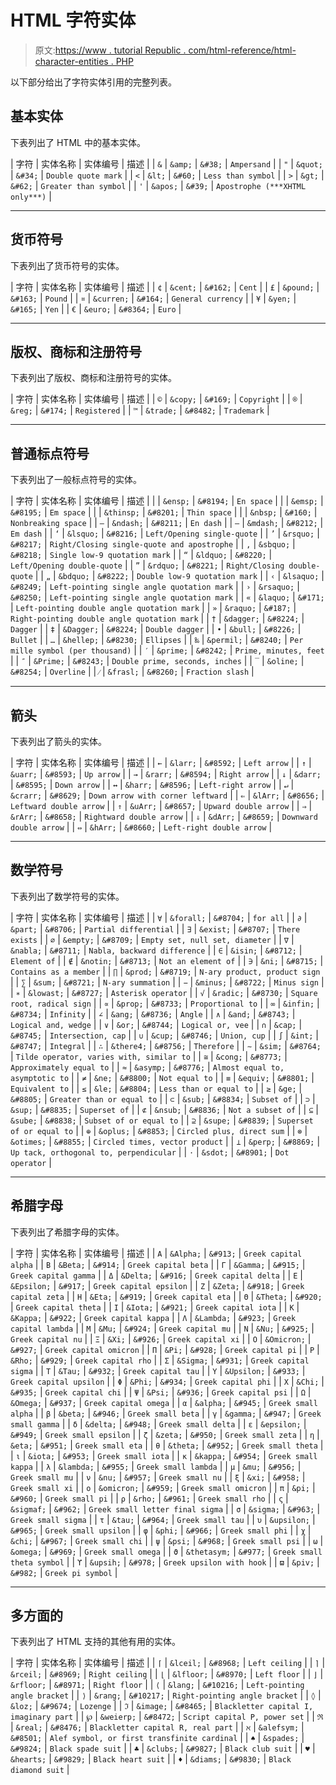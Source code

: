 # HTML 字符实体

> 原文:[https://www . tutorial Republic . com/html-reference/html-character-entities . PHP](https://www.tutorialrepublic.com/html-reference/html-character-entities.php)

以下部分给出了字符实体引用的完整列表。

## 基本实体

下表列出了 HTML 中的基本实体。

| 字符 | 实体名称 | 实体编号 | 描述 |
| `&` | `&amp;` | `&#38;` | `Ampersand` |
| `"` | `&quot;` | `&#34;` | `Double quote mark` |
| `<` | `&lt;` | `&#60;` | `Less than symbol` |
| `>` | `&gt;` | `&#62;` | `Greater than symbol` |
| `'` | `&apos;` | `&#39;` | `Apostrophe (***XHTML only***)` |

* * *

## 货币符号

下表列出了货币符号的实体。

| 字符 | 实体名称 | 实体编号 | 描述 |
| `¢` | `&cent;` | `&#162;` | `Cent` |
| `£` | `&pound;` | `&#163;` | `Pound` |
| `¤` | `&curren;` | `&#164;` | `General currency` |
| `¥` | `&yen;` | `&#165;` | `Yen` |
| `€` | `&euro;` | `&#8364;` | `Euro` |

* * *

## 版权、商标和注册符号

下表列出了版权、商标和注册符号的实体。

| 字符 | 实体名称 | 实体编号 | 描述 |
| `©` | `&copy;` | `&#169;` | `Copyright` |
| `®` | `&reg;` | `&#174;` | `Registered` |
| `™` | `&trade;` | `&#8482;` | `Trademark` |

* * *

## 普通标点符号

下表列出了一般标点符号的实体。

| 字符 | 实体名称 | 实体编号 | 描述 |
|  | `&ensp;` | `&#8194;` | `En space` |
|  | `&emsp;` | `&#8195;` | `Em space` |
|  | `&thinsp;` | `&#8201;` | `Thin space` |
|  | `&nbsp;` | `&#160;` | `Nonbreaking space` |
| `–` | `&ndash;` | `&#8211;` | `En dash` |
| `—` | `&mdash;` | `&#8212;` | `Em dash` |
| `‘` | `&lsquo;` | `&#8216;` | `Left/Opening single-quote` |
| `’` | `&rsquo;` | `&#8217;` | `Right/Closing single-quote and apostrophe` |
| `‚` | `&sbquo;` | `&#8218;` | `Single low-9 quotation mark` |
| `“` | `&ldquo;` | `&#8220;` | `Left/Opening double-quote` |
| `”` | `&rdquo;` | `&#8221;` | `Right/Closing double-quote` |
| `„` | `&bdquo;` | `&#8222;` | `Double low-9 quotation mark` |
| `‹` | `&lsaquo;` | `&#8249;` | `Left-pointing single angle quotation mark` |
| `›` | `&rsaquo;` | `&#8250;` | `Left-pointing single angle quotation mark` |
| `«` | `&laquo;` | `&#171;` | `Left-pointing double angle quotation mark` |
| `»` | `&raquo;` | `&#187;` | `Right-pointing double angle quotation mark` |
| `†` | `&dagger;` | `&#8224;` | `Dagger` |
| `‡` | `&Dagger;` | `&#8224;` | `Double dagger` |
| `•` | `&bull;` | `&#8226;` | `Bullet` |
| `…` | `&hellep;` | `&#8230;` | `Ellipses` |
| `‰` | `&permil;` | `&#8240;` | `Per mille symbol (per thousand)` |
| `′` | `&prime;` | `&#8242;` | `Prime, minutes, feet` |
| `″` | `&Prime;` | `&#8243;` | `Double prime, seconds, inches` |
| `‾` | `&oline;` | `&#8254;` | `Overline` |
| `⁄` | `&frasl;` | `&#8260;` | `Fraction slash` |

* * *

## 箭头

下表列出了箭头的实体。

| 字符 | 实体名称 | 实体编号 | 描述 |
| `←` | `&larr;` | `&#8592;` | `Left arrow` |
| `↑` | `&uarr;` | `&#8593;` | `Up arrow` |
| `→` | `&rarr;` | `&#8594;` | `Right arrow` |
| `↓` | `&darr;` | `&#8595;` | `Down arrow` |
| `↔` | `&harr;` | `&#8596;` | `Left-right arrow` |
| `↵` | `&crarr;` | `&#8629;` | `Down arrow with corner leftward` |
| `⇐` | `&lArr;` | `&#8656;` | `Leftward double arrow` |
| `⇑` | `&uArr;` | `&#8657;` | `Upward double arrow` |
| `⇒` | `&rArr;` | `&#8658;` | `Rightward double arrow` |
| `⇓` | `&dArr;` | `&#8659;` | `Downward double arrow` |
| `⇔` | `&hArr;` | `&#8660;` | `Left-right double arrow` |

* * *

## 数学符号

下表列出了数学符号的实体。

| 字符 | 实体名称 | 实体编号 | 描述 |
| `∀` | `&forall;` | `&#8704;` | `for all` |
| `∂` | `&part;` | `&#8706;` | `Partial differential` |
| `∃` | `&exist;` | `&#8707;` | `There exists` |
| `∅` | `&empty;` | `&#8709;` | `Empty set, null set, diameter` |
| `∇` | `&nabla;` | `&#8711;` | `Nabla, backward difference` |
| `∈` | `&isin;` | `&#8712;` | `Element of` |
| `∉` | `&notin;` | `&#8713;` | `Not an element of` |
| `∋` | `&ni;` | `&#8715;` | `Contains as a member` |
| `∏` | `&prod;` | `&#8719;` | `N-ary product, product sign` |
| `∑` | `&sum;` | `&#8721;` | `N-ary summation` |
| `−` | `&minus;` | `&#8722;` | `Minus sign` |
| `∗` | `&lowast;` | `&#8727;` | `Asterisk operator` |
| `√` | `&radic;` | `&#8730;` | `Square root, radical sign` |
| `∝` | `&prop;` | `&#8733;` | `Proportional to` |
| `∞` | `&infin;` | `&#8734;` | `Infinity` |
| `∠` | `&ang;` | `&#8736;` | `Angle` |
| `∧` | `&and;` | `&#8743;` | `Logical and, wedge` |
| `∨` | `&or;` | `&#8744;` | `Logical or, vee` |
| `∩` | `&cap;` | `&#8745;` | `Intersection, cap` |
| `∪` | `&cup;` | `&#8746;` | `Union, cup` |
| `∫` | `&int;` | `&#8747;` | `Integral` |
| `∴` | `&there4;` | `&#8756;` | `Therefore` |
| `∼` | `&sim;` | `&#8764;` | `Tilde operator, varies with, similar to` |
| `≅` | `&cong;` | `&#8773;` | `Approximately equal to` |
| `≈` | `&asymp;` | `&#8776;` | `Almost equal to, asymptotic to` |
| `≠` | `&ne;` | `&#8800;` | `Not equal to` |
| `≡` | `&equiv;` | `&#8801;` | `Equivalent to` |
| `≤` | `&le;` | `&#8804;` | `Less than or equal to` |
| `≥` | `&ge;` | `&#8805;` | `Greater than or equal to` |
| `⊂` | `&sub;` | `&#8834;` | `Subset of` |
| `⊃` | `&sup;` | `&#8835;` | `Superset of` |
| `⊄` | `&nsub;` | `&#8836;` | `Not a subset of` |
| `⊆` | `&sube;` | `&#8838;` | `Subset of or equal to` |
| `⊇` | `&supe;` | `&#8839;` | `Superset of or equal to` |
| `⊕` | `&oplus;` | `&#8853;` | `Circled plus, direct sum` |
| `⊗` | `&otimes;` | `&#8855;` | `Circled times, vector product` |
| `⊥` | `&perp;` | `&#8869;` | `Up tack, orthogonal to, perpendicular` |
| `⋅` | `&sdot;` | `&#8901;` | `Dot operator` |

* * *

## 希腊字母

下表列出了希腊字母的实体。

| 字符 | 实体名称 | 实体编号 | 描述 |
| `Α` | `&Alpha;` | `&#913;` | `Greek capital alpha` |
| `Β` | `&Beta;` | `&#914;` | `Greek capital beta` |
| `Γ` | `&Gamma;` | `&#915;` | `Greek capital gamma` |
| `Δ` | `&Delta;` | `&#916;` | `Greek capital delta` |
| `Ε` | `&Epsilon;` | `&#917;` | `Greek capital epsilon` |
| `Ζ` | `&Zeta;` | `&#918;` | `Greek capital zeta` |
| `Η` | `&Eta;` | `&#919;` | `Greek capital eta` |
| `Θ` | `&Theta;` | `&#920;` | `Greek capital theta` |
| `Ι` | `&Iota;` | `&#921;` | `Greek capital iota` |
| `Κ` | `&Kappa;` | `&#922;` | `Greek capital kappa` |
| `Λ` | `&Lambda;` | `&#923;` | `Greek capital lambda` |
| `Μ` | `&Mu;` | `&#924;` | `Greek capital mu` |
| `Ν` | `&Nu;` | `&#925;` | `Greek capital nu` |
| `Ξ` | `&Xi;` | `&#926;` | `Greek capital xi` |
| `Ο` | `&Omicron;` | `&#927;` | `Greek capital omicron` |
| `Π` | `&Pi;` | `&#928;` | `Greek capital pi` |
| `Ρ` | `&Rho;` | `&#929;` | `Greek capital rho` |
| `Σ` | `&Sigma;` | `&#931;` | `Greek capital sigma` |
| `Τ` | `&Tau;` | `&#932;` | `Greek capital tau` |
| `Υ` | `&Upsilon;` | `&#933;` | `Greek capital upsilon` |
| `Φ` | `&Phi;` | `&#934;` | `Greek capital phi` |
| `Χ` | `&Chi;` | `&#935;` | `Greek capital chi` |
| `Ψ` | `&Psi;` | `&#936;` | `Greek capital psi` |
| `Ω` | `&Omega;` | `&#937;` | `Greek capital omega` |
| `α` | `&alpha;` | `&#945;` | `Greek small alpha` |
| `β` | `&beta;` | `&#946;` | `Greek small beta` |
| `γ` | `&gamma;` | `&#947;` | `Greek small gamma` |
| `δ` | `&delta;` | `&#948;` | `Greek small delta` |
| `ε` | `&epsilon;` | `&#949;` | `Greek small epsilon` |
| `ζ` | `&zeta;` | `&#950;` | `Greek small zeta` |
| `η` | `&eta;` | `&#951;` | `Greek small eta` |
| `θ` | `&theta;` | `&#952;` | `Greek small theta` |
| `ι` | `&iota;` | `&#953;` | `Greek small iota` |
| `κ` | `&kappa;` | `&#954;` | `Greek small kappa` |
| `λ` | `&lambda;` | `&#955;` | `Greek small lambda` |
| `μ` | `&mu;` | `&#956;` | `Greek small mu` |
| `ν` | `&nu;` | `&#957;` | `Greek small nu` |
| `ξ` | `&xi;` | `&#958;` | `Greek small xi` |
| `ο` | `&omicron;` | `&#959;` | `Greek small omicron` |
| `π` | `&pi;` | `&#960;` | `Greek small pi` |
| `ρ` | `&rho;` | `&#961;` | `Greek small rho` |
| `ς` | `&sigmaf;` | `&#962;` | `Greek small letter final sigma` |
| `σ` | `&sigma;` | `&#963;` | `Greek small sigma` |
| `τ` | `&tau;` | `&#964;` | `Greek small tau` |
| `υ` | `&upsilon;` | `&#965;` | `Greek small upsilon` |
| `φ` | `&phi;` | `&#966;` | `Greek small phi` |
| `χ` | `&chi;` | `&#967;` | `Greek small chi` |
| `ψ` | `&psi;` | `&#968;` | `Greek small psi` |
| `ω` | `&omega;` | `&#969;` | `Greek small omega` |
| `ϑ` | `&thetasym;` | `&#977;` | `Greek small theta symbol` |
| `ϒ` | `&upsih;` | `&#978;` | `Greek upsilon with hook` |
| `ϖ` | `&piv;` | `&#982;` | `Greek pi symbol` |

* * *

## 多方面的

下表列出了 HTML 支持的其他有用的实体。

| 字符 | 实体名称 | 实体编号 | 描述 |
| `⌈` | `&lceil;` | `&#8968;` | `Left ceiling` |
| `⌉` | `&rceil;` | `&#8969;` | `Right ceiling` |
| `⌊` | `&lfloor;` | `&#8970;` | `Left floor` |
| `⌋` | `&rfloor;` | `&#8971;` | `Right floor` |
| `⟨` | `&lang;` | `&#10216;` | `Left-pointing angle bracket` |
| `⟩` | `&rang;` | `&#10217;` | `Right-pointing angle bracket` |
| `◊` | `&loz;` | `&#9674;` | `Lozenge` |
| `ℑ` | `&image;` | `&#8465;` | `Blackletter capital I, imaginary part` |
| `℘` | `&weierp;` | `&#8472;` | `Script capital P, power set` |
| `ℜ` | `&real;` | `&#8476;` | `Blackletter capital R, real part` |
| `ℵ` | `&alefsym;` | `&#8501;` | `Alef symbol, or first transfinite cardinal` |
| `♠` | `&spades;` | `&#9824;` | `Black spade suit` |
| `♣` | `&clubs;` | `&#9827;` | `Black club suit` |
| `♥` | `&hearts;` | `&#9829;` | `Black heart suit` |
| `♦` | `&diams;` | `&#9830;` | `Black diamond suit` |